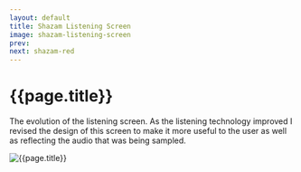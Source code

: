 ```yaml
---
layout: default
title: Shazam Listening Screen
image: shazam-listening-screen
prev: 
next: shazam-red
---
```


# {{page.title}}

The evolution of the listening screen. As the listening technology improved I revised the design of this screen to make it more useful to the user as well as reflecting the audio that was being sampled.

![{{page.title}}]({{page.image}}.webp "{{page.title}}")

